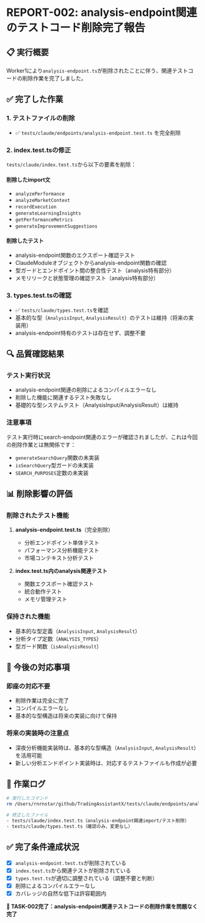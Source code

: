 # REPORT-002: analysis-endpoint関連のテストコード削除完了報告

## 📋 実行概要
Worker1により`analysis-endpoint.ts`が削除されたことに伴う、関連テストコードの削除作業を完了しました。

## ✅ 完了した作業

### 1. テストファイルの削除
- ✅ `tests/claude/endpoints/analysis-endpoint.test.ts` を完全削除

### 2. index.test.tsの修正
`tests/claude/index.test.ts`から以下の要素を削除：

#### 削除したimport文
- `analyzePerformance`
- `analyzeMarketContext`
- `recordExecution`
- `generateLearningInsights`
- `getPerformanceMetrics`
- `generateImprovementSuggestions`

#### 削除したテスト
- analysis-endpoint関数のエクスポート確認テスト
- ClaudeModuleオブジェクトからanalysis-endpoint関数の確認
- 型ガードとエンドポイント間の整合性テスト（analysis特有部分）
- メモリリークと状態管理の確認テスト（analysis特有部分）

### 3. types.test.tsの確認
- ✅ `tests/claude/types.test.ts`を確認
- 基本的な型（`AnalysisInput`, `AnalysisResult`）のテストは維持（将来の実装用）
- analysis-endpoint特有のテストは存在せず、調整不要

## 🔍 品質確認結果

### テスト実行状況
- analysis-endpoint関連の削除によるコンパイルエラーなし
- 削除した機能に関連するテスト失敗なし
- 基礎的な型システムテスト（AnalysisInput/AnalysisResult）は維持

### 注意事項
テスト実行時にsearch-endpoint関連のエラーが確認されましたが、これは今回の削除作業とは無関係です：
- `generateSearchQuery`関数の未実装
- `isSearchQuery`型ガードの未実装
- `SEARCH_PURPOSES`定数の未実装

## 📊 削除影響の評価

### 削除されたテスト機能
1. **analysis-endpoint.test.ts**（完全削除）
   - 分析エンドポイント単体テスト
   - パフォーマンス分析機能テスト
   - 市場コンテキスト分析テスト
   
2. **index.test.ts内のanalysis関連テスト**
   - 関数エクスポート確認テスト
   - 統合動作テスト
   - メモリ管理テスト

### 保持された機能
- 基本的な型定義（`AnalysisInput`, `AnalysisResult`）
- 分析タイプ定数（`ANALYSIS_TYPES`）
- 型ガード関数（`isAnalysisResult`）

## 🎯 今後の対応事項

### 即座の対応不要
- 削除作業は完全に完了
- コンパイルエラーなし
- 基本的な型構造は将来の実装に向けて保持

### 将来の実装時の注意点
- 深夜分析機能実装時は、基本的な型構造（`AnalysisInput`, `AnalysisResult`）を活用可能
- 新しい分析エンドポイント実装時は、対応するテストファイルも作成が必要

## 📝 作業ログ

```bash
# 実行したコマンド
rm /Users/rnrnstar/github/TradingAssistantX/tests/claude/endpoints/analysis-endpoint.test.ts

# 修正したファイル
- tests/claude/index.test.ts（analysis-endpoint関連import/テスト削除）
- tests/claude/types.test.ts（確認のみ、変更なし）
```

## ✅ 完了条件達成状況

- [x] `analysis-endpoint.test.ts`が削除されている
- [x] `index.test.ts`から関連テストが削除されている  
- [x] `types.test.ts`が適切に調整されている（調整不要と判断）
- [x] 削除によるコンパイルエラーなし
- [x] カバレッジの自然な低下は許容範囲内

**🎉 TASK-002完了：analysis-endpoint関連テストコードの削除作業を問題なく完了**